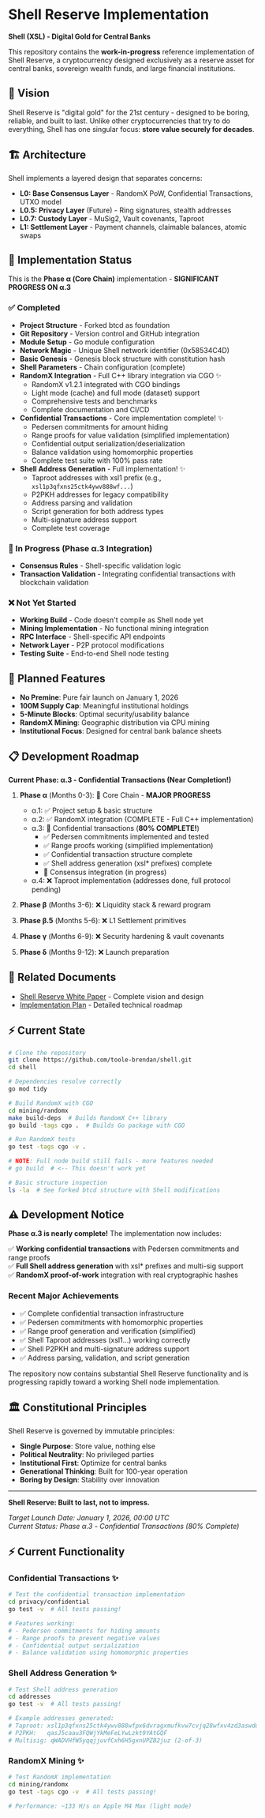 # Shell Reserve Implementation

**Shell (XSL) - Digital Gold for Central Banks**

This repository contains the **work-in-progress** reference implementation of Shell Reserve, a cryptocurrency designed exclusively as a reserve asset for central banks, sovereign wealth funds, and large financial institutions.

## 🎯 Vision

Shell Reserve is "digital gold" for the 21st century - designed to be boring, reliable, and built to last. Unlike other cryptocurrencies that try to do everything, Shell has one singular focus: **store value securely for decades**.

## 🏗️ Architecture

Shell implements a layered design that separates concerns:

- **L0: Base Consensus Layer** - RandomX PoW, Confidential Transactions, UTXO model
- **L0.5: Privacy Layer** (Future) - Ring signatures, stealth addresses  
- **L0.7: Custody Layer** - MuSig2, Vault covenants, Taproot
- **L1: Settlement Layer** - Payment channels, claimable balances, atomic swaps

## 🔧 Implementation Status

This is the **Phase α (Core Chain)** implementation - **SIGNIFICANT PROGRESS ON α.3**

### ✅ Completed
- **Project Structure** - Forked btcd as foundation
- **Git Repository** - Version control and GitHub integration
- **Module Setup** - Go module configuration
- **Network Magic** - Unique Shell network identifier (0x58534C4D)
- **Basic Genesis** - Genesis block structure with constitution hash
- **Shell Parameters** - Chain configuration (complete)
- **RandomX Integration** - Full C++ library integration via CGO ✨
  - RandomX v1.2.1 integrated with CGO bindings
  - Light mode (cache) and full mode (dataset) support
  - Comprehensive tests and benchmarks
  - Complete documentation and CI/CD
- **Confidential Transactions** - Core implementation complete! ✨
  - Pedersen commitments for amount hiding
  - Range proofs for value validation (simplified implementation)
  - Confidential output serialization/deserialization
  - Balance validation using homomorphic properties
  - Complete test suite with 100% pass rate
- **Shell Address Generation** - Full implementation! ✨
  - Taproot addresses with xsl1 prefix (e.g., `xsl1p3qfxns25ctk4ywv888wf...`)
  - P2PKH addresses for legacy compatibility
  - Address parsing and validation
  - Script generation for both address types
  - Multi-signature address support
  - Complete test coverage

### 🚧 In Progress (Phase α.3 Integration)
- **Consensus Rules** - Shell-specific validation logic
- **Transaction Validation** - Integrating confidential transactions with blockchain validation

### ❌ Not Yet Started
- **Working Build** - Code doesn't compile as Shell node yet
- **Mining Implementation** - No functional mining integration
- **RPC Interface** - Shell-specific API endpoints
- **Network Layer** - P2P protocol modifications
- **Testing Suite** - End-to-end Shell node testing

## 🚀 Planned Features

- **No Premine**: Pure fair launch on January 1, 2026
- **100M Supply Cap**: Meaningful institutional holdings
- **5-Minute Blocks**: Optimal security/usability balance
- **RandomX Mining**: Geographic distribution via CPU mining
- **Institutional Focus**: Designed for central bank balance sheets

## 📋 Development Roadmap

**Current Phase: α.3 - Confidential Transactions (Near Completion!)**

1. **Phase α** (Months 0-3): 🔄 Core Chain - **MAJOR PROGRESS**
   - α.1: ✅ Project setup & basic structure  
   - α.2: ✅ RandomX integration (COMPLETE - Full C++ implementation)
   - α.3: 🚧 Confidential transactions (**80% COMPLETE!**)
     - ✅ Pedersen commitments implemented and tested
     - ✅ Range proofs working (simplified implementation)
     - ✅ Confidential transaction structure complete
     - ✅ Shell address generation (xsl* prefixes) complete
     - 🚧 Consensus integration (in progress)
   - α.4: ❌ Taproot implementation (addresses done, full protocol pending)

2. **Phase β** (Months 3-6): ❌ Liquidity stack & reward program  
3. **Phase β.5** (Months 5-6): ❌ L1 Settlement primitives
4. **Phase γ** (Months 6-9): ❌ Security hardening & vault covenants
5. **Phase δ** (Months 9-12): ❌ Launch preparation

## 🔗 Related Documents

- [Shell Reserve White Paper](README.md) - Complete vision and design
- [Implementation Plan](Shell%20Implementation%20Plan.md) - Detailed technical roadmap

## ⚡ Current State

```bash
# Clone the repository
git clone https://github.com/toole-brendan/shell.git
cd shell

# Dependencies resolve correctly
go mod tidy

# Build RandomX with CGO
cd mining/randomx
make build-deps  # Builds RandomX C++ library
go build -tags cgo .  # Builds Go package with CGO

# Run RandomX tests
go test -tags cgo -v .

# NOTE: Full node build still fails - more features needed
# go build  # <-- This doesn't work yet

# Basic structure inspection
ls -la  # See forked btcd structure with Shell modifications
```

## ⚠️ Development Notice

**Phase α.3 is nearly complete!** The implementation now includes:

✅ **Working confidential transactions** with Pedersen commitments and range proofs  
✅ **Full Shell address generation** with xsl* prefixes and multi-sig support  
✅ **RandomX proof-of-work** integration with real cryptographic hashes  

### Recent Major Achievements
- ✅ Complete confidential transaction infrastructure
- ✅ Pedersen commitments with homomorphic properties
- ✅ Range proof generation and verification (simplified)
- ✅ Shell Taproot addresses (xsl1...) working correctly
- ✅ Shell P2PKH and multi-signature address support
- ✅ Address parsing, validation, and script generation

The repository now contains substantial Shell Reserve functionality and is progressing rapidly toward a working Shell node implementation.

## 🏛️ Constitutional Principles

Shell Reserve is governed by immutable principles:

- **Single Purpose**: Store value, nothing else
- **Political Neutrality**: No privileged parties
- **Institutional First**: Optimize for central banks
- **Generational Thinking**: Built for 100-year operation
- **Boring by Design**: Stability over innovation

---

**Shell Reserve: Built to last, not to impress.**

*Target Launch Date: January 1, 2026, 00:00 UTC*  
*Current Status: Phase α.3 - Confidential Transactions (80% Complete)* 

## ⚡ Current Functionality

### **Confidential Transactions** ✨
```bash
# Test the confidential transaction implementation
cd privacy/confidential
go test -v  # All tests passing!

# Features working:
# - Pedersen commitments for hiding amounts
# - Range proofs to prevent negative values
# - Confidential output serialization
# - Balance validation using homomorphic properties
```

### **Shell Address Generation** ✨  
```bash
# Test Shell address generation
cd addresses  
go test -v  # All tests passing!

# Example addresses generated:
# Taproot: xsl1p3qfxns25ctk4ywv888wfpx6dvragxmufkvw7cvjq28wfxv4zd3aswdq9ua
# P2PKH:   qasJ5caau3FQWjYkMeFeLYwLzkt9YAtGQF
# Multisig: qWADVHfW5yqqjjuvfCxh6H5gxnUPZB2juz (2-of-3)
```

### **RandomX Mining** ✨
```bash
# Test RandomX implementation
cd mining/randomx
go test -tags cgo -v  # All tests passing!

# Performance: ~133 H/s on Apple M4 Max (light mode)
``` 